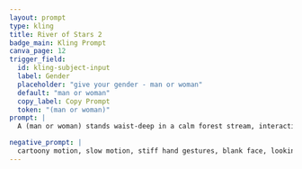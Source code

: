 ```yaml
---
layout: prompt
type: kling
title: River of Stars 2
badge_main: Kling Prompt
canva_page: 12
trigger_field:
  id: kling-subject-input
  label: Gender
  placeholder: "give your gender - man or woman"
  default: "man or woman"
  copy_label: Copy Prompt
  token: "(man or woman)"
prompt: |
  A (man or woman) stands waist-deep in a calm forest stream, interacting with a glowing, pink geometric hologram hovering in front of him. As he gently moves his hands through the air, the structure dynamically responds—expanding, rotating, and reconfiguring with natural and realistic motion. The (man or woman)’s expression is focused and inspired, fully engaged in shaping the floating construct. As he gestures, the hologram begins projecting filaments of forming matter—visualizing a process more efficient than stellar fusion, taught by an advanced extraterrestrial civilization. Light pulses through the structure, casting intricate reflections onto the rippling water around him. The entire interaction feels like a sacred technological ritual, an initiation into world-creation knowledge. Natural and realistic motion throughout.

negative_prompt: |
  cartoony motion, slow motion, stiff hand gestures, blank face, looking away from the hologram, flickering geometry, robotic animation, pixelation, glowing glitches, jerky movement, broken reflections
---
```

